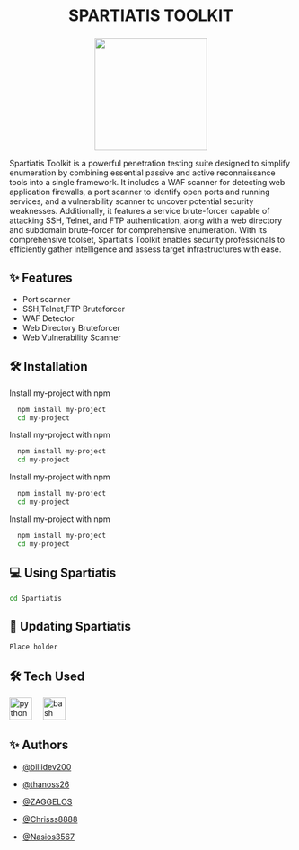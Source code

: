 <h1 align="center">SPARTIATIS TOOLKIT</h1>

###

<div align="center">
  <img height="200" src="https://github.com/billidev200/SpartiatisToolkit/blob/main/ReadmeAssets/SpartiatisLogo.png"  />
</div>

<p>Spartiatis Toolkit is a powerful penetration testing suite designed to simplify enumeration by combining essential passive and active reconnaissance tools into a single framework. It includes a WAF scanner for detecting web application firewalls, a port scanner to identify open ports and running services, and a vulnerability scanner to uncover potential security weaknesses. Additionally, it features a service brute-forcer capable of attacking SSH, Telnet, and FTP authentication, along with a web directory and subdomain brute-forcer for comprehensive enumeration. With its comprehensive toolset, Spartiatis Toolkit enables security professionals to efficiently gather intelligence and assess target infrastructures with ease.</p>

## ✨ Features

- Port scanner
- SSH,Telnet,FTP Bruteforcer
- WAF Detector
- Web Directory Bruteforcer
- Web Vulnerability Scanner

## 🛠️ Installation

Install my-project with npm

```bash
  npm install my-project
  cd my-project
```
Install my-project with npm

```bash
  npm install my-project
  cd my-project
```
Install my-project with npm

```bash
  npm install my-project
  cd my-project
```
Install my-project with npm

```bash
  npm install my-project
  cd my-project
```

## 💻 Using Spartiatis
```bash
cd Spartiatis
```
## 🔧 Updating Spartiatis
```bash
Place holder
```
## 🛠️ Tech Used


<div align="left">


<img src="https://cdn.jsdelivr.net/gh/devicons/devicon/icons/python/python-original.svg" height="40" alt="python logo" />


<img width="12" />


<img src="https://cdn.jsdelivr.net/gh/devicons/devicon/icons/bash/bash-original.svg" height="40" alt="bash logo" />


</div>





###


## ✨ Authors





- [@billidev200](https://github.com/billidev200)


- [@thanoss26](https://github.com/thanoss26)


- [@ZAGGELOS](https://github.com/ZAGGELOS)


- [@Chrisss8888](https://github.com/Chrisss8888)


- [@Nasios3567](https://github.com/Nasios3567)
